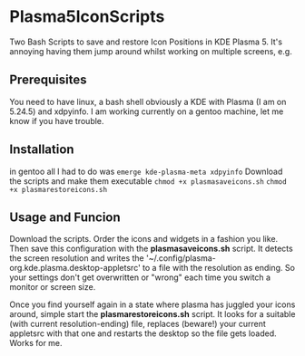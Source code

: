 # Plasma5IconScripts
Two Bash Scripts to save and restore Icon Positions in KDE Plasma 5. It's annoying having them jump around whilst working on multiple screens, e.g.

## Prerequisites
You need to have linux, a bash shell obviously a KDE with Plasma (I am on 5.24.5) and xdpyinfo.
I am working currently on a gentoo machine, let me know if you have trouble.
## Installation
in gentoo all I had to do was 
`emerge kde-plasma-meta xdpyinfo`
Download the scripts and make them executable
`chmod +x plasmasaveicons.sh`
`chmod +x plasmarestoreicons.sh`

## Usage and Funcion
Download the scripts. Order the icons and widgets in a fashion you like. Then save this configuration with the **plasmasaveicons.sh** script. It detects the screen resolution and writes the '~/.config/plasma-org.kde.plasma.desktop-appletsrc' to a file with the resolution as ending. So your settings don't get overwritten or "wrong" each time you switch a monitor or screen size. 

Once you find yourself again in a state where plasma has juggled your icons around, simple start the **plasmarestoreicons.sh** script. It looks for a suitable (with current resolution-ending) file, replaces (beware!) your current appletsrc with that one and restarts the desktop so the file gets loaded. Works for me.
